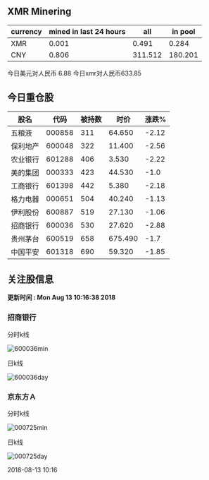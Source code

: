 ## XMR Minering

|currency|mined in last 24 hours|all|in pool|
|---|---|---|---|
|XMR|0.001|0.491|0.284|
|CNY|0.806|311.512|180.201|

今日美元对人民币 6.88	今日xmr对人民币633.85


## 今日重仓股 

|股名|代码|被持数|时价|涨跌%|
|---|---|---|---|---|
|五粮液|000858|311|64.650|-2.12|
|保利地产|600048|322|11.400|-2.56|
|农业银行|601288|406|3.530|-2.22|
|美的集团|000333|423|44.530|-1.0|
|工商银行|601398|442|5.380|-2.18|
|格力电器|000651|504|40.240|-1.13|
|伊利股份|600887|519|27.130|-1.06|
|招商银行|600036|530|27.620|-2.88|
|贵州茅台|600519|658|675.490|-1.7|
|中国平安|601318|690|59.320|-1.85|

## 关注股信息
**更新时间 : Mon Aug 13 10:16:38 2018**
### 招商银行 
分时k线

![600036min](http://image.sinajs.cn/newchart/min/n/sh600036.gif)

日k线

![600036day](http://image.sinajs.cn/newchart/daily/n/sh600036.gif)

### 京东方Ａ 
分时k线

![000725min](http://image.sinajs.cn/newchart/min/n/sz000725.gif)

日k线

![000725day](http://image.sinajs.cn/newchart/daily/n/sz000725.gif)

2018-08-13 10:16